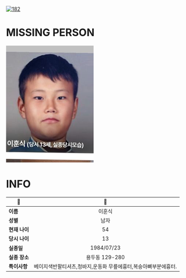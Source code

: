 [![182](https://img.shields.io/badge/%EC%8B%A4%EC%A2%85%EC%8B%A0%EA%B3%A0%EB%8A%94%20%EA%B5%AD%EB%B2%88%EC%97%86%EC%9D%B4-182-blue)](http://safe182.go.kr/index.do)

# MISSING PERSON

<img src="./missing_person.jpg">

# INFO

|🔑|💎|
|--|:--:|
|**이름**|이훈식|
|**성별**|남자|
|**현재 나이**|54|
|**당시 나이**|13|
|**실종일**|1984/07/23|
|**실종 장소**|용두동 129-280|
|**특이사항**|베이지색반팔티셔츠,청바지,운동화        무릎에흉터,복숭아뼈부분에흉터.|

